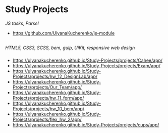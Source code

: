# Study Projects

*JS tasks, Parsel*
* https://github.com/UlyanaKucherenko/js-module
## 

*HTML5, CSS3, SCSS, bem, gulp, UiKit, responsive web design*
### 
  
*    https://ulyanakucherenko.github.io/Study-Projects/projects/Cahee/app/
*    https://ulyanakucherenko.github.io/Study-Projects/projects/Exam/app/
*    https://ulyanakucherenko.github.io/Study-Projects/projects/hw_12_DesignLab/app/
*    https://ulyanakucherenko.github.io/Study-Projects/projects/Our_Team/app/
*    https://ulyanakucherenko.github.io/Study-Projects/projects/hw_11_form/app/
*    https://ulyanakucherenko.github.io/Study-Projects/projects/hw_10_bem/app/
*    https://ulyanakucherenko.github.io/Study-Projects/projects/flex_hw_2/app/
*    https://ulyanakucherenko.github.io/Study-Projects/projects/cups/app/
